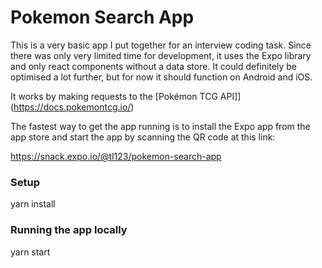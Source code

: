 # Pokemon Search App

This is a very basic app I put together for an interview coding task. Since there was only very
limited time for development, it uses the Expo library and only react components without a data
store. It could definitely be optimised a lot further, but for now it should function on Android
and iOS.

It works by making requests to the [Pokémon TCG API]](https://docs.pokemontcg.io/)

The fastest way to get the app running is to install the Expo app from the app store and
start the app by scanning the QR code at this link:

https://snack.expo.io/@tl123/pokemon-search-app

### Setup

yarn install

### Running the app locally

yarn start
